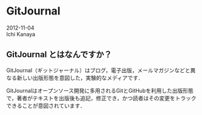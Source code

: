 GitJournal
==========
2012-11-04  
Ichi Kanaya

GitJournal とはなんですか？
----------
GitJournal（ギットジャーナル）はブログ，電子出版，メールマガジンなどと異なる新しい出版形態を意図した，実験的なメディアです．

GitJournalはオープンソース開発に多用されるGitとGitHubを利用した出版形態で，著者がテキストを出版後も追記，修正でき，かつ読者はその変更をトラックできることが意図されています．